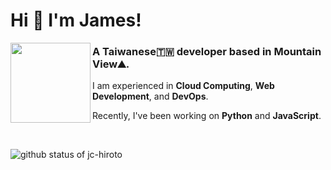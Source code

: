 # Hi 👋 I'm James! 

<img align="left" src="https://jchiroto.dev/assets/jc_5.dd61399f.png" width='128'>

### A Taiwanese🇹🇼 developer based in Mountain View⛰.

I am experienced in **Cloud Computing**, **Web Development**, and **DevOps**.

Recently, I've been working on **Python** and **JavaScript**.

<br/>

![github status of jc-hiroto](https://github-readme-stats.vercel.app/api?username=jc-hiroto&count_private=true&show_icons=true&theme=nord&disable_animations=true)
